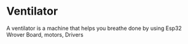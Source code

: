 # Ventilator
A ventilator is a machine that helps you breathe done by using Esp32 Wrover Board, motors, Drivers
